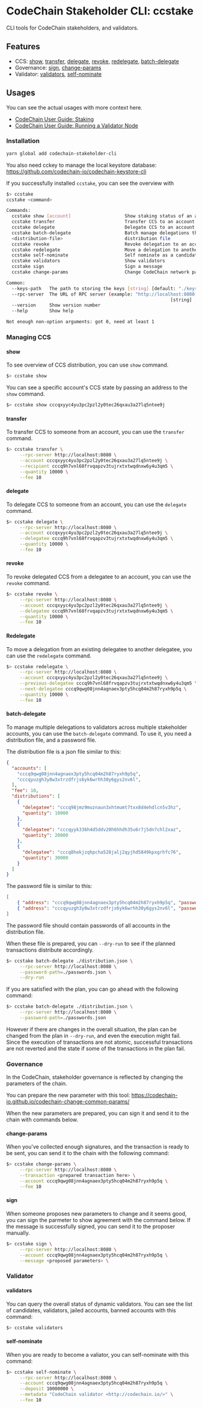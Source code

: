 # CodeChain Stakeholder CLI: ccstake

CLI tools for CodeChain stakeholders, and validators.

## Features

- CCS: [show](#show), [transfer](#transfer), [delegate](#delegate), [revoke](#revoke), [redelegate](#revoke), [batch-delegate](#batch-delegate)
- Governance: [sign](#sign), [change-params](#change-params)
- Validator: [validators](#validators), [self-nominate](#validators)

## Usages

You can see the actual usages with more context here.
* [CodeChain User Guide: Staking](https://codechain.readthedocs.io/en/latest/user-guide/staking/)
* [CodeChain User Guide: Running a Validator Node](https://codechain.readthedocs.io/en/latest/user-guide/running-a-validator-node/)

### Installation

```bash
yarn global add codechain-stakeholder-cli
```

You also need cckey to manage the local keystore database: https://github.com/codechain-io/codechain-keystore-cli

If you successfully installed `ccstake`, you can see the overview with
```bash
$> ccstake
ccstake <command>

Commands:
  ccstake show [account]                    Show staking status of an account
  ccstake transfer                          Transfer CCS to an account
  ccstake delegate                          Delegate CCS to an account
  ccstake batch-delegate                    Batch manage delegations through
  <distribution-file>                       distribution file
  ccstake revoke                            Revoke delegation to an account
  ccstake redelegate                        Move a delegation to another account
  ccstake self-nominate                     Self nominate as a candidate
  ccstake validators                        Show validators
  ccstake sign                              Sign a message
  ccstake change-params                     Change CodeChain network parameter

Common:
  --keys-path   The path to storing the keys [string] [default: "./keystore.db"]
  --rpc-server  The URL of RPC server (example: "http://localhost:8080)"
                                                             [string] [required]
  --version     Show version number                                    [boolean]
  --help        Show help                                              [boolean]

Not enough non-option arguments: got 0, need at least 1
```

### Managing CCS

#### show

To see overview of CCS distribution, you can use `show` command.

```bash
$> ccstake show
```

You can see a specific account's CCS state by passing an address to the `show` command.

```bash
$> ccstake show cccqxyyc4yu3pc2pzl2y0tec26qxau3a27lq5ntee9j
```

#### transfer

To transfer CCS to someone from an account, you can use the `transfer` command.

```bash
$> ccstake transfer \
     --rpc-server http://localhost:8080 \
     --account cccqxyyc4yu3pc2pzl2y0tec26qxau3a27lq5ntee9j \
     --recipient cccq9h7vnl68frvqapzv3tujrxtxtwqdnxw6y4u3qm5 \
     --quantity 10000 \
     --fee 10
```

#### delegate

To delegate CCS to someone from an account, you can use the `delegate` command.

```bash
$> ccstake delegate \
     --rpc-server http://localhost:8080 \
     --account cccqxyyc4yu3pc2pzl2y0tec26qxau3a27lq5ntee9j \
     --delegatee cccq9h7vnl68frvqapzv3tujrxtxtwqdnxw6y4u3qm5 \
     --quantity 10000 \
     --fee 10
```

#### revoke

To revoke delegated CCS from a delegatee to an account, you can use the `revoke` command.

```bash
$> ccstake revoke \
     --rpc-server http://localhost:8080 \
     --account cccqxyyc4yu3pc2pzl2y0tec26qxau3a27lq5ntee9j \
     --delegatee cccq9h7vnl68frvqapzv3tujrxtxtwqdnxw6y4u3qm5 \
     --quantity 10000 \
     --fee 10
```

#### Redelegate

To move a delegation from an existing delegatee to another delegatee, you can use the `redelegate` command.

```bash
$> ccstake redelegate \
     --rpc-server http://localhost:8080 \
     --account cccqxyyc4yu3pc2pzl2y0tec26qxau3a27lq5ntee9j \
     --previous-delegatee cccq9h7vnl68frvqapzv3tujrxtxtwqdnxw6y4u3qm5 \
     --next-delegatee cccq9qwg08jnn4agnaex3pty5hcq04m2h87ryxh9p5q \
     --quantity 10000 \
     --fee 10
```

#### batch-delegate

To manage multiple delegations to validators across multiple stakeholder accounts, you can use the `batch-delegate` command. To use it, you need a distribution file, and a password file.

The distribution file is a json file similar to this:
```json
{
  "accounts": [
    "cccq9qwg08jnn4agnaex3pty5hcq04m2h87ryxh9p5q",
    "cccqyuzgh3y8w3xtrzdfrjs6yk6wrhh30y6gys2nv6l",
  ],
  "fee": 10,
  "distributions": [
    {
      "delegatee": "cccq98jmz9muznaun3xhtmumt7txx8d4ehdlcn5v3hz",
      "quantity": 10000
    },
    {
      "delegatee": "cccqyyk336h4d5ddv20h6hhdh35u6r7j5dn7chl2xaz",
      "quantity": 20000
    },
    {
      "delegatee": "cccq8hekjzqhpcha528jalj2qyjhd5849kpxgrhfc76",
      "quantity": 30000
    }
  ]
}
```

The password file is similar to this:
```json
[
    { "address": "cccq9qwg08jnn4agnaex3pty5hcq04m2h87ryxh9p5q", "password": "super-strong-password" },
    { "address": "cccqyuzgh3y8w3xtrzdfrjs6yk6wrhh30y6gys2nv6l", "password": "very-strong" }
]
```
The password file should contain passwords of all accounts in the distribution file.

When these file is prepared, you can `--dry-run` to see if the planned transactions distribute accordingly.

```bash
$> ccstake batch-delegate ./distribution.json \
     --rpc-server http://localhost:8080 \
     --password-path=./passwords.json \
     --dry-run
```

If you are satisfied with the plan, you can go ahead with the following command:

```bash
$> ccstake batch-delegate ./distribution.json \
     --rpc-server http://localhost:8080 \
     --password-path=./passwords.json
```

However if there are changes in the overall situation, the plan can be changed from the plan in `--dry-run`, and even the execution might fail.
Since the execution of transactions are not atomic, successful transactions are not reverted and the state if some of the transactions in the plan fail.

### Governance

In the CodeChain, stakeholder governance is reflected by changing the parameters of the chain.

You can prepare the new parameter with this tool: https://codechain-io.github.io/codechain-change-common-params/

When the new parameters are prepared, you can sign it and send it to the chain with commands below.

#### change-params

When you've collected enough signatures, and the transaction is ready to be sent, you can send it to the chain with the following command:

```bash
$> ccstake change-params \
     --rpc-server http://localhost:8080 \
     --transaction <prepared transaction here> \
     --account cccq9qwg08jnn4agnaex3pty5hcq04m2h87ryxh9p5q \
     --fee 10
```

#### sign

When someone proposes new parameters to change and it seems good, you can sign the parmeter to show agreement with the command below.
If the message is successfully signed, you can send it to the proposer manually.

```bash
$> ccstake sign \
     --rpc-server http://localhost:8080 \
     --account cccq9qwg08jnn4agnaex3pty5hcq04m2h87ryxh9p5q \
     --message <proposed parameters> \
```

### Validator

#### validators

You can query the overall status of dynamic validators.
You can see the list of candidates, validators, jailed accounts, banned accounts with this command:

```bash
$> ccstake validators
```

#### self-nominate

When you are ready to become a valiator, you can self-nominate with this command:

```bash
$> ccstake self-nominate \
     --rpc-server http://localhost:8080 \
     --account cccq9qwg08jnn4agnaex3pty5hcq04m2h87ryxh9p5q \
     --deposit 10000000 \
     --metadata "CodeChain validator <http://codechain.io/>" \
     --fee 10
```

